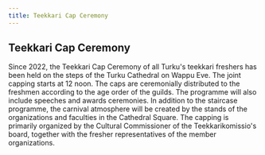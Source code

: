 ```yaml
---
title: Teekkari Cap Ceremony
---
```

## Teekkari Cap Ceremony

Since 2022, the Teekkari Cap Ceremony of all Turku's teekkari freshers has been held on the steps of the Turku Cathedral on Wappu Eve. The joint capping starts at 12 noon. The caps are ceremonially distributed to the freshmen according to the age order of the guilds. The programme will also include speeches and awards ceremonies. In addition to the staircase programme, the carnival atmosphere will be created by the stands of the organizations and faculties in the Cathedral Square. The capping is primarily organized by the Cultural Commissioner of the Teekkarikomissio's board, together with the fresher representatives of the member organizations.
